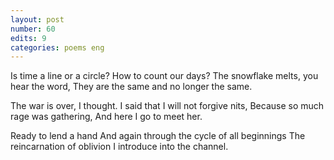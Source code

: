 ```yaml
---
layout: post
number: 60
edits: 9
categories: poems eng
---
```


Is time a line or a circle?
How to count our days? 
The snowflake melts, you hear the word, 
They are the same and no longer the same.

The war is over, I thought.
I said that I will not forgive nits,
Because so much rage was gathering, 
And here I go to meet her.

Ready to lend a hand
And again through the cycle of all beginnings
The reincarnation of oblivion
I introduce into the channel.
